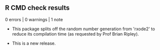 ## R CMD check results

0 errors | 0 warnings | 1 note

* This package splits off the random number generation from 'rxode2'
  to reduce its compilation time (as requested by Prof Brian Ripley).

* This is a new release.
